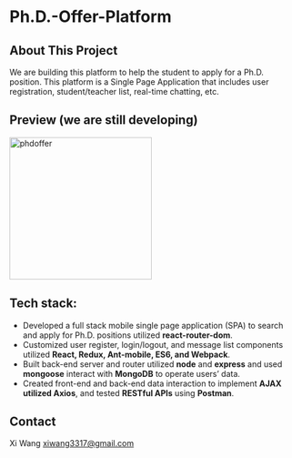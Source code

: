 # Ph.D.-Offer-Platform

## About This Project
We are building this platform to help the student to apply for a Ph.D. position. This platform is a Single Page Application that includes user registration, student/teacher list, real-time chatting, etc.

## Preview (we are still developing)
<img src="phdoffer.gif" width=250 alt="phdoffer"/>

## Tech stack:
- Developed a full stack mobile single page application (SPA) to search and apply for Ph.D. positions utilized **react-router-dom**.
- Customized user register, login/logout, and message list components utilized **React, Redux, Ant-mobile, ES6, and Webpack**.
- Built back-end server and router utilized **node** and **express** and used **mongoose** interact with **MongoDB** to operate users’ data.
- Created front-end and back-end data interaction to implement **AJAX utilized Axios**, and tested **RESTful APIs** using **Postman**.

## Contact
Xi Wang  xiwang3317@gmail.com
